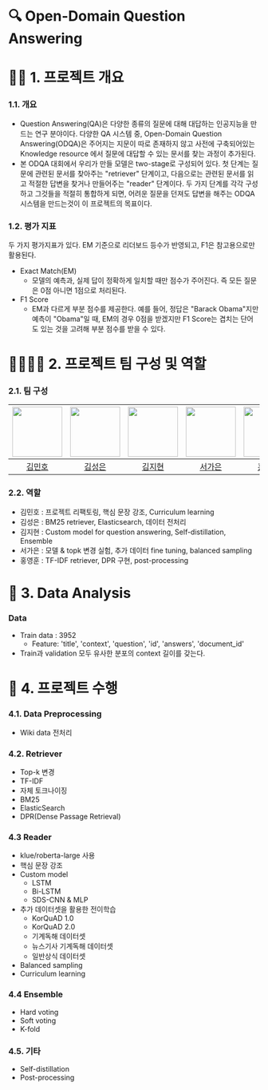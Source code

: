 # 🔍 Open-Domain Question Answering

# 🙌🏻 1. 프로젝트 개요
### 1.1. 개요
- Question Answering(QA)은 다양한 종류의 질문에 대해 대답하는 인공지능을 만드는 연구 분야이다. 다양한 QA 시스템 중, Open-Domain Question Answering(ODQA)은 주어지는 지문이 따로 존재하지 않고 사전에 구축되어있는 Knowledge resource 에서 질문에 대답할 수 있는 문서를 찾는 과정이 추가된다.
- 본 ODQA 대회에서 우리가 만들 모델은 two-stage로 구성되어 있다. 첫 단계는 질문에 관련된 문서를 찾아주는 "retriever" 단계이고, 다음으로는 관련된 문서를 읽고 적절한 답변을 찾거나 만들어주는 "reader" 단계이다. 두 가지 단계를 각각 구성하고 그것들을 적절히 통합하게 되면, 어려운 질문을 던져도 답변을 해주는 ODQA 시스템을 만드는것이 이 프로젝트의 목표이다.
### 1.2. 평가 지표
두 가지 평가지표가 있다. EM 기준으로 리더보드 등수가 반영되고, F1은 참고용으로만 활용된다.
- Exact Match(EM)
  - 모델의 예측과, 실제 답이 정확하게 일치할 때만 점수가 주어진다. 즉 모든 질문은 0점 아니면 1점으로 처리된다.
- F1 Score
  - EM과 다르게 부분 점수를 제공한다. 예를 들어, 정답은 "Barack Obama"지만 예측이 "Obama"일 때, EM의 경우 0점을 받겠지만 F1 Score는 겹치는 단어도 있는 것을 고려해 부분 점수를 받을 수 있다.
 
# 👨‍👩‍👧‍👦 2. 프로젝트 팀 구성 및 역할

### 2.1. 팀 구성

|<img src='https://avatars.githubusercontent.com/u/74442786?v=4' height=100 width=100px></img>|<img src='https://avatars.githubusercontent.com/u/99644139?v=4' height=100 width=100px></img>|<img src='https://avatars.githubusercontent.com/u/50359820?v=4' height=100 width=100px></img>|<img src='https://avatars.githubusercontent.com/u/85860941?v=4' height=100 width=100px></img>|<img src='https://avatars.githubusercontent.com/u/106165619?v=4' height=100 width=100px></img>|
|:---:|:---:|:---:|:---:|:---:|
| [김민호](https://github.com/GrapeDiget) | [김성은](https://github.com/seongeun-k) | [김지현](https://github.com/jihyeeon) | [서가은](https://github.com/gaeun0112) | [홍영훈](https://github.com/MostlyFor) |

### 2.2. 역할
- 김민호 : 프로젝트 리팩토링, 핵심 문장 강조, Curriculum learning
- 김성은 : BM25 retriever, Elasticsearch, 데이터 전처리
- 김지현 : Custom model for question answering, Self-distillation, Ensemble
- 서가은 : 모델 & topk 변경 실험, 추가 데이터 fine tuning, balanced sampling
- 홍영훈 : TF-IDF retriever, DPR 구현, post-processing

# 💽 3. Data Analysis
### Data
- Train data : 3952
  - Feature: 'title', 'context', 'question', 'id', 'answers', 'document_id'
- Train과 validation 모두 유사한 분포의 context 길이를 갖는다.

# 📂 4. 프로젝트 수행
### 4.1. Data Preprocessing
- Wiki data 전처리
### 4.2. Retriever
- Top-k 변경
- TF-IDF
- 자체 토크나이징
- BM25
- ElasticSearch
- DPR(Dense Passage Retrieval)
### 4.3 Reader
- klue/roberta-large 사용
- 핵심 문장 강조
- Custom model
  - LSTM
  - Bi-LSTM
  - SDS-CNN & MLP
- 추가 데이터셋을 활용한 전이학습
  - KorQuAD 1.0
  - KorQuAD 2.0
  - 기계독해 데이터셋
  - 뉴스기사 기계독해 데이터셋
  - 일반상식 데이터셋
- Balanced sampling
- Curriculum learning

### 4.4 Ensemble
- Hard voting
- Soft voting
- K-fold

### 4.5. 기타
- Self-distillation
- Post-processing
